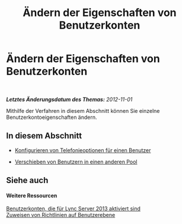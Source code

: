 ﻿---
title: Ändern der Eigenschaften von Benutzerkonten
TOCTitle: Ändern der Eigenschaften von Benutzerkonten
ms:assetid: 0716c2ae-ffa7-4877-9d70-fe72be63ad9a
ms:mtpsurl: https://technet.microsoft.com/de-de/library/JJ687961(v=OCS.15)
ms:contentKeyID: 49890614
ms.date: 05/19/2016
mtps_version: v=OCS.15
ms.translationtype: HT
---

# Ändern der Eigenschaften von Benutzerkonten

 

_**Letztes Änderungsdatum des Themas:** 2012-11-01_

Mithilfe der Verfahren in diesem Abschnitt können Sie einzelne Benutzerkontoeigenschaften ändern.

## In diesem Abschnitt

  - [Konfigurieren von Telefonieoptionen für einen Benutzer](lync-server-2013-configure-telephony-for-a-user.md)

  - [Verschieben von Benutzern in einen anderen Pool](lync-server-2013-move-users-to-another-pool.md)

## Siehe auch

#### Weitere Ressourcen

[Benutzerkonten, die für Lync Server 2013 aktiviert sind](lync-server-2013-user-accounts-enabled-for-lync-server.md)  
[Zuweisen von Richtlinien auf Benutzerebene](lync-server-2013-assigning-per-user-policies.md)

